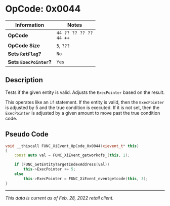 # OpCode: 0x0044

| Information               | Notes |
|---                        |---    |
| **OpCode**                | `44 ?? ?? ?? ??` <br>  `44 ++` |
| **OpCode Size**           | `5`, `???` |
| **Sets `RetFlag`?**       | `No`  |
| **Sets `ExecPointer`?**   | `Yes` |

## Description

Tests if the given entity is valid. Adjusts the `ExecPointer` based on the result.

This operates like an `if` statement. If the entity is valid, then the `ExecPointer` is adjusted by 5 and the true condition is executed. If it is not set, then the `ExecPointer` is adjusted by a given amount to move past the true condition code.

## Pseudo Code

```cpp
void __thiscall FUNC_XiEvent_OpCode_0x0044(xievent_t* this)
{
    const auto val = FUNC_XiEvent_getworkofs_(this, 1);

    if (FUNC_GetEntityTargetIndexAddress(val))
        this->ExecPointer += 5;
    else
        this->ExecPointer = FUNC_XiEvent_eventgetcode(this, 3);
}
```

---

_This data is current as of Feb. 28, 2022 retail client._